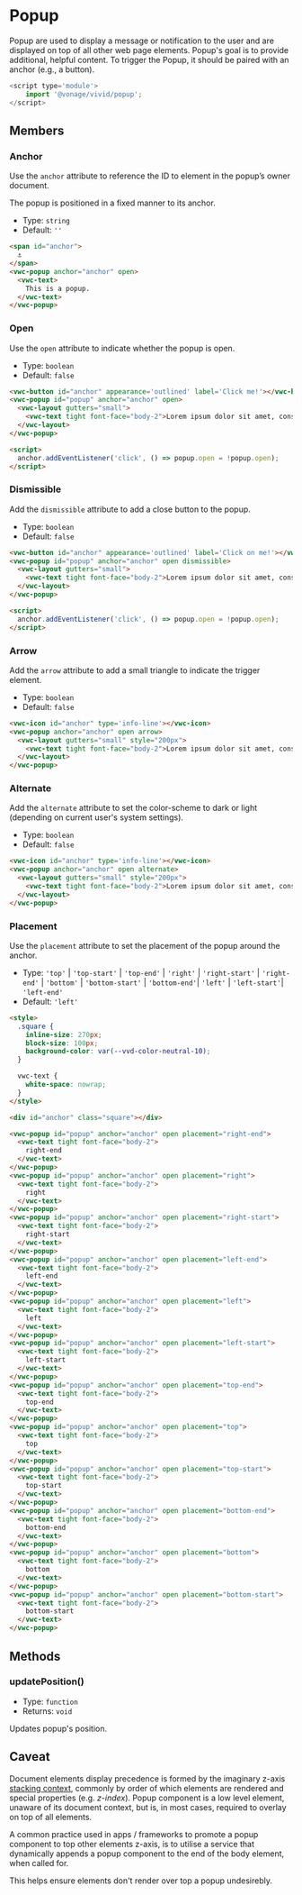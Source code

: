 # Popup

Popup are used to display a message or notification to the user and are displayed on top of all other web page elements.
Popup's goal is to provide additional, helpful content. To trigger the Popup, it should be paired with an anchor (e.g., a button).

```js
<script type='module'>
    import '@vonage/vivid/popup';
</script>
```

## Members

### Anchor

Use the `anchor` attribute to reference the ID to element in the popup’s owner document.

The popup is positioned in a fixed manner to its anchor.

- Type: `string`
- Default: `''`

```html preview center
<span id="anchor">
  ⚓️
</span>
<vwc-popup anchor="anchor" open>
  <vwc-text>
    This is a popup.
  </vwc-text>
</vwc-popup>
```

### Open

Use the `open` attribute to indicate whether the popup is open.

- Type: `boolean`
- Default: `false`

```html preview center
<vwc-button id="anchor" appearance='outlined' label='Click me!'></vwc-button>
<vwc-popup id="popup" anchor="anchor" open>
  <vwc-layout gutters="small">
    <vwc-text tight font-face="body-2">Lorem ipsum dolor sit amet, consectetur adipiscing elit, sed do eiusmod tempor incididunt ut labore et dolore magna aliqua.</vwc-text>
  </vwc-layout>
</vwc-popup>

<script>
  anchor.addEventListener('click', () => popup.open = !popup.open);
</script>
```

### Dismissible

Add the `dismissible` attribute to add a close button to the popup.

- Type: `boolean`
- Default: `false`

```html preview center
<vwc-button id="anchor" appearance='outlined' label='Click on me!'></vwc-button>
<vwc-popup id="popup" anchor="anchor" open dismissible>
  <vwc-layout gutters="small">
    <vwc-text tight font-face="body-2">Lorem ipsum dolor sit amet, consectetur adipiscing elit.</vwc-text>
  </vwc-layout>
</vwc-popup>

<script>
  anchor.addEventListener('click', () => popup.open = !popup.open);
</script>
```

### Arrow

Add the `arrow` attribute to add a small triangle to indicate the trigger element.

- Type: `boolean`
- Default: `false`

```html preview center
<vwc-icon id="anchor" type='info-line'></vwc-icon>
<vwc-popup anchor="anchor" open arrow>
  <vwc-layout gutters="small" style="200px">
    <vwc-text tight font-face="body-2">Lorem ipsum dolor sit amet, consectetur adipiscing elit, sed do eiusmod tempor incididunt ut labore et dolore magna aliqua.</vwc-text>
  </vwc-layout>
</vwc-popup>
```

### Alternate

Add the `alternate` attribute to set the color-scheme to dark or light (depending on current user's system settings).

- Type: `boolean`
- Default: `false`

```html preview center
<vwc-icon id="anchor" type='info-line'></vwc-icon>
<vwc-popup anchor="anchor" open alternate>
  <vwc-layout gutters="small" style="200px">
    <vwc-text tight font-face="body-2">Lorem ipsum dolor sit amet, consectetur adipiscing elit, sed do eiusmod tempor incididunt ut labore et dolore magna aliqua.</vwc-text>
  </vwc-layout>
</vwc-popup>
```

### Placement

Use the `placement` attribute to set the placement of the popup around the anchor.

- Type: `'top'` | `'top-start'` | `'top-end'` | `'right'` | `'right-start'` | `'right-end'` | `'bottom'` | `'bottom-start'` | `'bottom-end'`| `'left'` | `'left-start'`| `'left-end'`
- Default: `'left'`

```html preview center
<style>
  .square {
    inline-size: 270px;
    block-size: 100px;
    background-color: var(--vvd-color-neutral-10);
  }

  vwc-text {
    white-space: nowrap;
  }
</style>

<div id="anchor" class="square"></div>

<vwc-popup id="popup" anchor="anchor" open placement="right-end">
  <vwc-text tight font-face="body-2">
    right-end
  </vwc-text>
</vwc-popup>
<vwc-popup id="popup" anchor="anchor" open placement="right">
  <vwc-text tight font-face="body-2">
    right
  </vwc-text>
</vwc-popup>
<vwc-popup id="popup" anchor="anchor" open placement="right-start">
  <vwc-text tight font-face="body-2">
    right-start
  </vwc-text>
</vwc-popup>
<vwc-popup id="popup" anchor="anchor" open placement="left-end">
  <vwc-text tight font-face="body-2">
    left-end
  </vwc-text>
</vwc-popup>
<vwc-popup id="popup" anchor="anchor" open placement="left">
  <vwc-text tight font-face="body-2">
    left
  </vwc-text>
</vwc-popup>
<vwc-popup id="popup" anchor="anchor" open placement="left-start">
  <vwc-text tight font-face="body-2">
    left-start
  </vwc-text>
</vwc-popup>
<vwc-popup id="popup" anchor="anchor" open placement="top-end">
  <vwc-text tight font-face="body-2">
    top-end
  </vwc-text>
</vwc-popup>
<vwc-popup id="popup" anchor="anchor" open placement="top">
  <vwc-text tight font-face="body-2">
    top
  </vwc-text>
</vwc-popup>
<vwc-popup id="popup" anchor="anchor" open placement="top-start">
  <vwc-text tight font-face="body-2">
    top-start
  </vwc-text>
</vwc-popup>
<vwc-popup id="popup" anchor="anchor" open placement="bottom-end">
  <vwc-text tight font-face="body-2">
    bottom-end
  </vwc-text>
</vwc-popup>
<vwc-popup id="popup" anchor="anchor" open placement="bottom">
  <vwc-text tight font-face="body-2">
    bottom
  </vwc-text>
</vwc-popup>
<vwc-popup id="popup" anchor="anchor" open placement="bottom-start">
  <vwc-text tight font-face="body-2">
    bottom-start
  </vwc-text>
</vwc-popup>
```

## Methods

### updatePosition()

- Type: `function`
- Returns: `void`

Updates popup's position.

## Caveat

Document elements display precedence is formed by the imaginary z-axis [stacking context](https://developer.mozilla.org/en-US/docs/Web/CSS/CSS_Positioning/Understanding_z_index/The_stacking_context), commonly by order of which elements are rendered and special properties (e.g. _z-index_).
Popup component is a low level element, unaware of its document context, but is, in most cases, required to overlay on top of all elements.

A common practice used in apps / frameworks to promote a popup component to top other elements z-axis, is to utilise a service that dynamically appends a popup component to the end of the body element, when called for.

This helps ensure elements don't render over top a popup undesirebly.